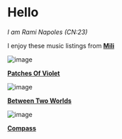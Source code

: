 # Hello
*I am Rami Napoles (CN:23)*

I enjoy these music listings from [**Mili**](https://www.youtube.com/channel/UCVh47EKH9VLresRqiYi9txw)


![image](https://github.com/user-attachments/assets/cdd7d2e9-adc1-4f14-9b0a-2e9449e03b61)

[**Patches Of Violet**](https://www.youtube.com/watch?v=G_JfKOjwzwo)


![image](https://github.com/user-attachments/assets/ef19a2c8-1de2-4212-89a5-303c140e00f0)


[**Between Two Worlds**](https://www.youtube.com/watch?v=lu8i-OyjLYk)



![image](https://github.com/user-attachments/assets/4556a49c-9a2b-4c9e-ab42-a4b9e41dd875)


[**Compass**](https://www.youtube.com/watch?v=92E0X59wzeg)
